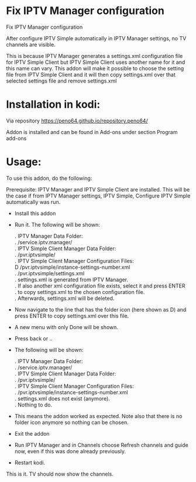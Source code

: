 # Fix IPTV Manager configuration
Fix IPTV Manager configuration

After configure IPTV Simple automatically in IPTV Manager settings, no TV channels are visible.

This is because IPTV Manager generates a settings.xml configuration file for IPTV Simple Client but IPTV Simple Client uses another name for it and this name can vary.
This addon will make it possible to choose the setting file from IPTV Simple Client and it will then copy settings.xml over that selected settings file and remove settings.xml

# Installation in kodi:
Via repository https://peno64.github.io/repository.peno64/

Addon is installed and can be found in Add-ons under section Program add-ons

# Usage:
To use this addon, do the following:

Prerequisite: IPTV Manager and IPTV Simple Client are installed. This will be the case if from IPTV Manager settings, IPTV Simple, Configure IPTV Simple automatically was run.

- Install this addon
- Run it. The following will be shown:

   . IPTV Manager Data Folder:<br>
   .   <path>/service.iptv.manager/<br>
   . IPTV Simple Client Manager Data Folder:<br>
   .   <path>/pvr.iptvsimple/<br>
   . IPTV Simple Client Manager Configuration Files:<br>
   D   <path>/pvr.iptvsimple/instance-settings-number.xml<br>
   .   <path>/pvr.iptvsimple/settings.xml<br>
   . settings.xml is generated from IPTV Manager.<br>
   . If also another xml configuration file exists, select it and press ENTER<br>
   . to copy settings.xml to the chosen configuration file.<br>
   . Afterwards, settings.xml will be deleted.<br>

- Now navigate to the line that has the folder icon (here shown as D) and press ENTER to copy settings.xml over this file.
- A new menu with only Done will be shown.
- Press back or ..

- The following will be shown:

   . IPTV Manager Data Folder:<br>
   .   <path>/service.iptv.manager/<br>
   . IPTV Simple Client Manager Data Folder:<br>
   .   <path>/pvr.iptvsimple/<br>
   . IPTV Simple Client Manager Configuration Files:<br>
   .   <path>/pvr.iptvsimple/instance-settings-number.xml<br>
   . settings.xml does not exist (anymore).<br>
   . Nothing to do.<br>

- This means the addon worked as expected. Note also that there is no folder icon anymore so nothing can be chosen.
- Exit the addon

- Run IPTV Manager and in Channels choose Refresh channels and guide now, even if this was done already previously.
- Restart kodi.

This is it. TV should now show the channels.
